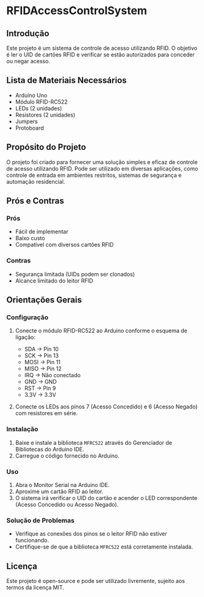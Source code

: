 # RFIDAccessControlSystem

## Introdução
Este projeto é um sistema de controle de acesso utilizando RFID. O objetivo é ler o UID de cartões RFID e verificar se estão autorizados para conceder ou negar acesso.

## Lista de Materiais Necessários
- Arduino Uno
- Módulo RFID-RC522
- LEDs (2 unidades)
- Resistores (2 unidades)
- Jumpers
- Protoboard

## Propósito do Projeto
O projeto foi criado para fornecer uma solução simples e eficaz de controle de acesso utilizando RFID. Pode ser utilizado em diversas aplicações, como controle de entrada em ambientes restritos, sistemas de segurança e automação residencial.

## Prós e Contras
### Prós
- Fácil de implementar
- Baixo custo
- Compatível com diversos cartões RFID

### Contras
- Segurança limitada (UIDs podem ser clonados)
- Alcance limitado do leitor RFID

## Orientações Gerais
### Configuração
1. Conecte o módulo RFID-RC522 ao Arduino conforme o esquema de ligação:
   - SDA -> Pin 10
   - SCK -> Pin 13
   - MOSI -> Pin 11
   - MISO -> Pin 12
   - IRQ -> Não conectado
   - GND -> GND
   - RST -> Pin 9
   - 3.3V -> 3.3V

2. Conecte os LEDs aos pinos 7 (Acesso Concedido) e 6 (Acesso Negado) com resistores em série.

### Instalação
1. Baixe e instale a biblioteca `MFRC522` através do Gerenciador de Bibliotecas do Arduino IDE.
2. Carregue o código fornecido no Arduino.

### Uso
1. Abra o Monitor Serial na Arduino IDE.
2. Aproxime um cartão RFID ao leitor.
3. O sistema irá verificar o UID do cartão e acender o LED correspondente (Acesso Concedido ou Acesso Negado).

### Solução de Problemas
- Verifique as conexões dos pinos se o leitor RFID não estiver funcionando.
- Certifique-se de que a biblioteca `MFRC522` está corretamente instalada.

## Licença
Este projeto é open-source e pode ser utilizado livremente, sujeito aos termos da licença MIT.